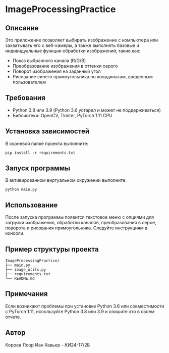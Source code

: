 # ImageProcessingPractice

## Описание
Это приложение позволяет выбирать изображение с компьютера или захватывать его с веб-камеры, а также выполнять базовые и индивидуальные функции обработки изображений, такие как:
- Показ выбранного канала (R/G/B)
- Преобразование изображения в оттенки серого
- Поворот изображения на заданный угол
- Рисование синего прямоугольника по координатам, введенным пользователем

## Требования
- Python 3.8 или 3.9 (Python 3.6 устарел и может не поддерживаться)
- Библиотеки: OpenCV, Tkinter, PyTorch 1.11 CPU

## Установка зависимостей
В корневой папке проекта выполните:
```
pip install -r requirements.txt
```

## Запуск программы
В активированном виртуальном окружении выполните:
```
python main.py
```

## Использование
После запуска программы появится текстовое меню с опциями для загрузки изображения, обработки каналов, преобразования в серое, поворота и рисования прямоугольника. Следуйте инструкциям в консоли.

## Пример структуры проекта
```
ImageProcessingPractice/
├── main.py
├── image_utils.py
├── requirements.txt
└── README.md
```

## Примечания
Если возникают проблемы при установке Python 3.6 или совместимости с PyTorch 1.11, используйте Python 3.8 или 3.9 и опишите это в своем отчете.

## Автор
Корреа Лоор Иан Хавьер - КИ24-17/2Б
